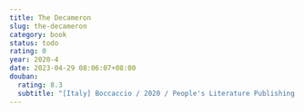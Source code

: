 ```yaml
---
title: The Decameron
slug: the-decameron
category: book
status: todo
rating: 0
year: 2020-4
date: 2023-04-29 08:06:07+08:00
douban:
  rating: 8.3
  subtitle: "[Italy] Boccaccio / 2020 / People's Literature Publishing House"
---
```



